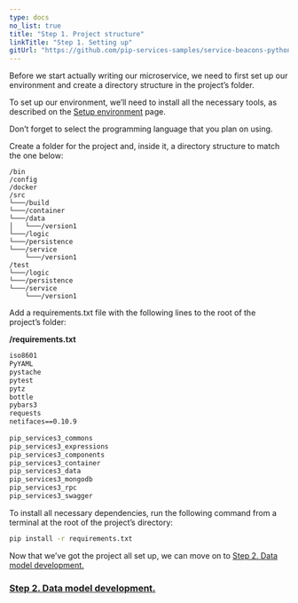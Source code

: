 ```yaml
---
type: docs
no_list: true
title: "Step 1. Project structure"
linkTitle: "Step 1. Setting up" 
gitUrl: "https://github.com/pip-services-samples/service-beacons-python"
---
```


Before we start actually writing our microservice, we need to first set up our environment and create a directory structure in the project’s folder.

To set up our environment, we’ll need to install all the necessary tools, as described on the [Setup environment](../../../getting_started/setup_environment) page.

Don’t forget to select the programming language that you plan on using.

Create a folder for the project and, inside it, a directory structure to match the one below:

```
/bin
/config
/docker
/src
└───/build
└───/container
└───/data
│   └───/version1
└───/logic
└───/persistence
└───/service
    └───/version1
/test
└───/logic
└───/persistence
└───/service
    └───/version1

```

Add a requirements.txt file with the following lines to the root of the project’s folder:

**/requirements.txt**

```txt
iso8601
PyYAML
pystache
pytest
pytz
bottle
pybars3
requests
netifaces==0.10.9
 
pip_services3_commons
pip_services3_expressions
pip_services3_components
pip_services3_container
pip_services3_data
pip_services3_mongodb
pip_services3_rpc
pip_services3_swagger
```

To install all necessary dependencies, run the following command from a terminal at the root of the project’s directory:

```bash
pip install -r requirements.txt
```

Now that we’ve got the project all set up, we can move on to [Step 2. Data model development.](../step2)

<span class="hide-title-link">

### [Step 2. Data model development.](../step2)

</span>